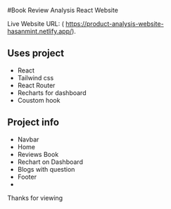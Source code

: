 #Book Review Analysis React Website

Live Website URL:  ( https://product-analysis-website-hasanmint.netlify.app/).

## Uses project
* React 
* Tailwind css
* React Router 
* Recharts for dashboard
* Coustom hook

## Project info
* Navbar
* Home 
* Reviews Book
* Rechart on Dashboard
* Blogs with question
* Footer
* 

Thanks for viewing